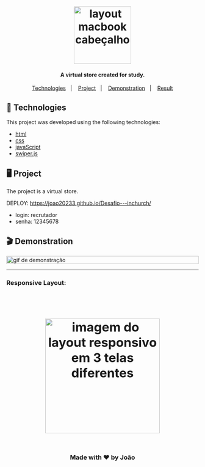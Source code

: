 <h1 align="center">
    <img alt="layout macbook cabeçalho" title="Investment" src="./img/Captura de Tela 2024-04-15 às 13.47.47.png" width= "150px"/>
</h1>



<h4 align="center">
  A virtual store created for study.
</h4>

<p align="center">
  <a href="#test_tube-technologies">Technologies</a>&nbsp;&nbsp;&nbsp;|&nbsp;&nbsp;&nbsp;
  <!-- <a href="#rocket-Getting-started">Getting started</a>&nbsp;&nbsp;&nbsp;|&nbsp;&nbsp;&nbsp; -->
  <a href="#desktop_computer-Project">Project</a>&nbsp;&nbsp;&nbsp;|&nbsp;&nbsp;&nbsp;
  <!-- <a href="#bookmark-Layout">Layout</a>&nbsp;&nbsp;&nbsp;|&nbsp;&nbsp;&nbsp; -->
  <a href="#clapper-Demonstration">Demonstration</a>&nbsp;&nbsp;&nbsp;|&nbsp;&nbsp;&nbsp;
  <a href="#sunny-result">Result</a>
</p>

## :test_tube: Technologies

This project was developed using the following technologies:



- [html](https://developer.mozilla.org/pt-BR/docs/Web/HTML)
- [css](https://developer.mozilla.org/pt-BR/docs/Web/CSS)
- [javaScript](https://developer.mozilla.org/pt-BR/docs/Web/JavaScript)
- [swiper.js]()

 


## :desktop_computer: Project

The project is a virtual store.

DEPLOY: https://joao20233.github.io/Desafio---inchurch/

- login: recrutador <br>
- senha: 12345678



## :clapper: Demonstration

  <div style="display: flex;   flex-direction: column; align-items: center; margin: 15px 0px">
    <img alt="gif de demonstração" src="./img/complete-animation.gif" width= "100%"/>    
  </div>

---


<h3>Responsive Layout:<h3>

  <div style="display: flex;   flex-direction: column;
  align-items: center;">
  <h1 align="center" style="display: flex; flex-direction:row;">
      <img   style="margin: 15px 0px" alt="imagem do layout responsivo em 3 telas diferentes" src="./img/Captura de Tela 2024-04-15 às 13.46.45.png" width="300px" heigth="400px" />
  </h1>     
  </div>

  

<p align="center">Made with ❤ by João</p>
